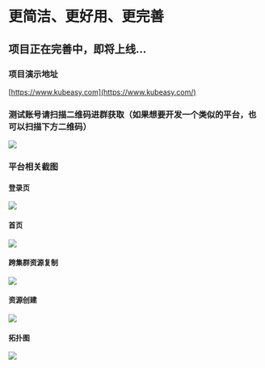 # 更简洁、更好用、更完善
## 项目正在完善中，即将上线...
### 项目演示地址
[https://www.kubeasy.com](https://www.kubeasy.com/)

### 测试账号请扫描二维码进群获取（如果想要开发一个类似的平台，也可以扫描下方二维码）
![](https://img2023.cnblogs.com/blog/1095387/202305/1095387-20230528114051119-285091697.png)
### 平台相关截图
#### 登录页
![](https://img2023.cnblogs.com/blog/1095387/202305/1095387-20230528114113524-1891694505.png)

#### 首页
![](https://img2023.cnblogs.com/blog/1095387/202305/1095387-20230528114123121-649789755.png)

#### 跨集群资源复制
![](https://img2023.cnblogs.com/blog/1095387/202305/1095387-20230528114132874-1479426454.png)

#### 资源创建
![](https://img2023.cnblogs.com/blog/1095387/202305/1095387-20230528114142132-1837575048.png)

#### 拓扑图
![](https://img2023.cnblogs.com/blog/1095387/202305/1095387-20230528114149836-1765940398.png)
